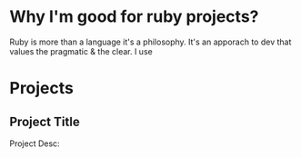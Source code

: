 # Why I'm good for ruby projects?     

Ruby is more than a language it's a philosophy. It's an apporach to dev that values the pragmatic & the clear. I use 
                  
# Projects
## Project Title
Project Desc: